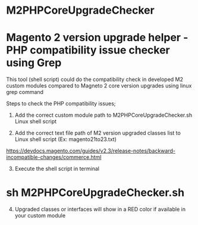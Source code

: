 # M2PHPCoreUpgradeChecker
# Magento 2 version upgrade helper - PHP compatibility issue checker using Grep

This tool (shell script) could do the compatibility check in developed M2 custom modules compared to Magneto 2 core version upgrades using linux grep command

Steps to check the PHP compatibility issues;

1) Add the correct custom module path to M2PHPCoreUpgradeChecker.sh Linux shell script

2) Add the correct text file path of M2 version upgraded classes list to Linux shell script (Ex: magento21to23.txt)

https://devdocs.magento.com/guides/v2.3/release-notes/backward-incompatible-changes/commerce.html

3) Execute the shell script in terminal 

# sh M2PHPCoreUpgradeChecker.sh

4) Upgraded classes or interfaces will show in a RED color if available in your custom module 

